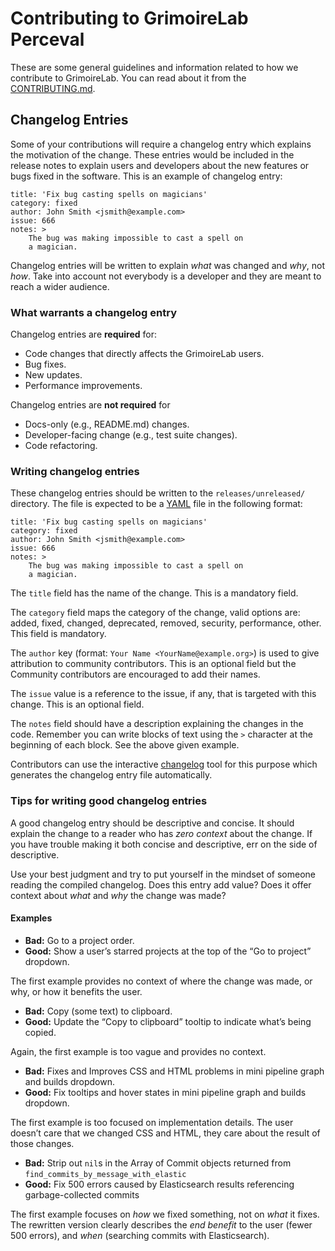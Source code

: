 # Contributing to GrimoireLab Perceval

These are some general guidelines and information related to how we contribute to 
GrimoireLab. You can read about it from the [CONTRIBUTING.md](https://github.com/chaoss/grimoirelab/blob/master/CONTRIBUTING.md).

## Changelog Entries

Some of your contributions will require a changelog entry which explains 
the motivation of the change. These entries would be included in the 
release notes to explain users and developers about the new features 
or bugs fixed in the software. This is an example of changelog entry:

```
title: 'Fix bug casting spells on magicians'
category: fixed
author: John Smith <jsmith@example.com>
issue: 666
notes: >
    The bug was making impossible to cast a spell on
    a magician.
```

Changelog entries will be written to explain *what* was changed and *why*, 
not *how*. Take into account not everybody is a developer and they are 
meant to reach a wider audience.

### What warrants a changelog entry

Changelog entries are **required** for:
- Code changes that directly affects the GrimoireLab users.
- Bug fixes.
- New updates.
- Performance improvements.

Changelog entries are **not required** for
- Docs-only (e.g., README.md) changes.
- Developer-facing change (e.g., test suite changes).
- Code refactoring.

### Writing changelog entries

These changelog entries should be written to the `releases/unreleased/` 
directory. The file is expected to be a [YAML](https://yaml.org/) file 
in the following format: 

```
title: 'Fix bug casting spells on magicians'
category: fixed
author: John Smith <jsmith@example.com>
issue: 666
notes: >
    The bug was making impossible to cast a spell on
    a magician.
```

The `title` field has the name of the change. This is a mandatory field.

The `category` field maps the category of the change, valid options are: 
added, fixed, changed, deprecated, removed, security, performance, other. 
This field is mandatory.

The `author` key (format: `Your Name <YourName@example.org>`) is used to 
give attribution to community contributors. This is an optional field but 
the Community contributors are encouraged to add their names.

The `issue` value is a reference to the issue, if any, that is targeted 
with this change. This is an optional field.

The `notes` field should have a description explaining the changes in the 
code. Remember you can write blocks of text using the `>` character at the 
beginning of each block. See the above given example.

Contributors can use the interactive [changelog](https://github.com/Bitergia/release-tools#changelog)
tool for this purpose which generates the changelog entry file automatically.

### Tips for writing good changelog entries

A good changelog entry should be descriptive and concise. It should explain 
the change to a reader who has *zero context* about the change. If you have 
trouble making it both concise and descriptive, err on the side of descriptive.

Use your best judgment and try to put yourself in the mindset of someone 
reading the compiled changelog. Does this entry add value? Does it offer 
context about *what* and *why* the change was made?

#### Examples

- **Bad:** Go to a project order.
- **Good:** Show a user’s starred projects at the top of the “Go to project” dropdown. 

The first example provides no context of where the change was made, or why, or 
how it benefits the user. 

- **Bad:** Copy (some text) to clipboard.
- **Good:** Update the “Copy to clipboard” tooltip to indicate what’s being copied. 

Again, the first example is too vague and provides no context.

- **Bad:** Fixes and Improves CSS and HTML problems in mini pipeline graph and builds dropdown.
- **Good:** Fix tooltips and hover states in mini pipeline graph and builds dropdown. 

The first example is too focused on implementation details. The user doesn’t care 
that we changed CSS and HTML, they care about the result of those changes.

- **Bad:** Strip out `nil`s in the Array of Commit objects returned from `find_commits_by_message_with_elastic`
- **Good:** Fix 500 errors caused by Elasticsearch results referencing garbage-collected commits 

The first example focuses on *how* we fixed something, not on *what* it fixes. 
The rewritten version clearly describes the *end benefit* to the user 
(fewer 500 errors), and *when* (searching commits with Elasticsearch).
